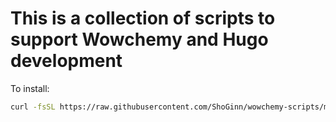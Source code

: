 # This is a collection of scripts to support Wowchemy and Hugo development

To install:

```sh
curl -fsSL https://raw.githubusercontent.com/ShoGinn/wowchemy-scripts/main/install.sh | bash
```
